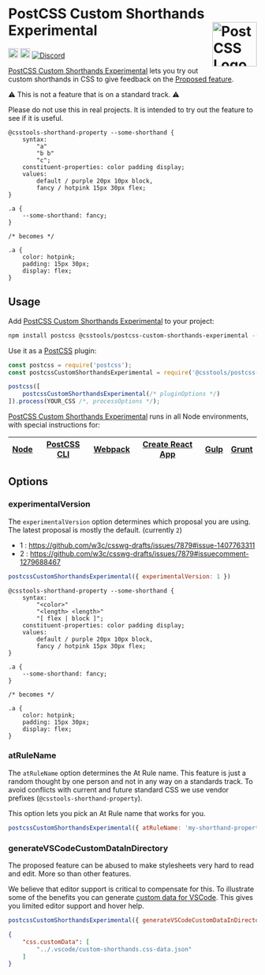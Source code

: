 # PostCSS Custom Shorthands Experimental [<img src="https://postcss.github.io/postcss/logo.svg" alt="PostCSS Logo" width="90" height="90" align="right">][postcss]

[<img alt="npm version" src="https://img.shields.io/npm/v/@csstools/postcss-custom-shorthands-experimental.svg" height="20">][npm-url] [<img alt="Build Status" src="https://github.com/csstools/postcss-plugins/workflows/test/badge.svg" height="20">][cli-url] [<img alt="Discord" src="https://shields.io/badge/Discord-5865F2?logo=discord&logoColor=white">][discord]

[PostCSS Custom Shorthands Experimental] lets you try out custom shorthands in CSS to give feedback on the [Proposed feature].

⚠️ This is not a feature that is on a standard track. ⚠️

Please do not use this in real projects.
It is intended to try out the feature to see if it is useful.

```pcss
@csstools-shorthand-property --some-shorthand {
	syntax:
		"a"
		"b b"
		"c";
	constituent-properties: color padding display;
	values:
		default / purple 20px 10px block,
		fancy / hotpink 15px 30px flex;
}

.a {
	--some-shorthand: fancy;
}

/* becomes */

.a {
	color: hotpink;
	padding: 15px 30px;
	display: flex;
}
```

## Usage

Add [PostCSS Custom Shorthands Experimental] to your project:

```bash
npm install postcss @csstools/postcss-custom-shorthands-experimental --save-dev
```

Use it as a [PostCSS] plugin:

```js
const postcss = require('postcss');
const postcssCustomShorthandsExperimental = require('@csstools/postcss-custom-shorthands-experimental');

postcss([
	postcssCustomShorthandsExperimental(/* pluginOptions */)
]).process(YOUR_CSS /*, processOptions */);
```

[PostCSS Custom Shorthands Experimental] runs in all Node environments, with special
instructions for:

| [Node](INSTALL.md#node) | [PostCSS CLI](INSTALL.md#postcss-cli) | [Webpack](INSTALL.md#webpack) | [Create React App](INSTALL.md#create-react-app) | [Gulp](INSTALL.md#gulp) | [Grunt](INSTALL.md#grunt) |
| --- | --- | --- | --- | --- | --- |

## Options

### experimentalVersion

The `experimentalVersion` option determines which proposal you are using.
The latest proposal is mostly the default. (currently `2`)

- 1 : https://github.com/w3c/csswg-drafts/issues/7879#issue-1407763311
- 2 : https://github.com/w3c/csswg-drafts/issues/7879#issuecomment-1279688467

```js
postcssCustomShorthandsExperimental({ experimentalVersion: 1 })
```

```pcss
@csstools-shorthand-property --some-shorthand {
	syntax:
		"<color>"
		"<length> <length>"
		"[ flex | block ]";
	constituent-properties: color padding display;
	values:
		default / purple 20px 10px block,
		fancy / hotpink 15px 30px flex;
}

.a {
	--some-shorthand: fancy;
}

/* becomes */

.a {
	color: hotpink;
	padding: 15px 30px;
	display: flex;
}
```

### atRuleName

The `atRuleName` option determines the At Rule name.
This feature is just a random thought by one person and not in any way on a standards track.
To avoid conflicts with current and future standard CSS we use vendor prefixes (`@csstools-shorthand-property`).

This option lets you pick an At Rule name that works for you.

```js
postcssCustomShorthandsExperimental({ atRuleName: 'my-shorthand-property' })
```

### generateVSCodeCustomDataInDirectory

The proposed feature can be abused to make stylesheets very hard to read and edit.
More so than other features.

We believe that editor support is critical to compensate for this.
To illustrate some of the benefits you can generate [custom data for VSCode](https://code.visualstudio.com/blogs/2020/02/24/custom-data-format).
This gives you limited editor support and hover help.

```js
postcssCustomShorthandsExperimental({ generateVSCodeCustomDataInDirectory: './.vscode/' })
```

```json
{
	"css.customData": [
		"../.vscode/custom-shorthands.css-data.json"
	]
}
```

[cli-url]: https://github.com/csstools/postcss-plugins/actions/workflows/test.yml?query=workflow/test

[discord]: https://discord.gg/bUadyRwkJS
[npm-url]: https://www.npmjs.com/package/@csstools/postcss-custom-shorthands-experimental

[Gulp PostCSS]: https://github.com/postcss/gulp-postcss
[Grunt PostCSS]: https://github.com/nDmitry/grunt-postcss
[PostCSS]: https://github.com/postcss/postcss
[PostCSS Loader]: https://github.com/postcss/postcss-loader
[PostCSS Custom Shorthands Experimental]: https://github.com/csstools/postcss-plugins/tree/main/experimental/postcss-custom-shorthands
[Proposed feature]: https://github.com/w3c/csswg-drafts/issues/7879

